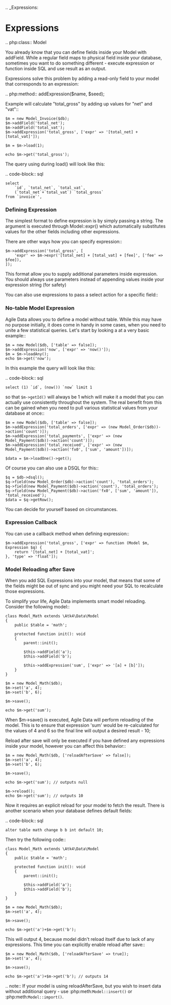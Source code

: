 .. _Expressions:

# Expressions

.. php:class:: Model

You already know that you can define fields inside your Model with addField.
While a regular field maps to physical field inside your database, sometimes you
want to do something different - execute expression or function inside SQL and
use result as an output.

Expressions solve this problem by adding a read-only field to your model that
corresponds to an expression:

.. php:method:: addExpression($name, $seed);

Example will calculate "total_gross" by adding up values for "net" and "vat"::

```
$m = new Model_Invoice($db);
$m->addField('total_net');
$m->addField('total_vat');
$m->addExpression('total_gross', ['expr' => '[total_net] + [total_vat]']);

$m = $m->load(1);

echo $m->get('total_gross');
```

The query using during load() will look like this:

.. code-block:: sql

    select
        `id`, `total_net`, `total_vat`,
        (`total_net`+`total_vat`) `total_gross`
    from `invoice`',

### Defining Expression

The simplest format to define expression is by simply passing a string. The
argument is executed through Model::expr() which automatically substitutes
values for the other fields including other expressions.

There are other ways how you can specify expression::

```
$m->addExpression('total_gross', [
    'expr' => $m->expr('[total_net] + [total_vat] + [fee]', ['fee' => $fee]),
]);
```

This format allow you to supply additional parameters inside expression.
You should always use parameters instead of appending values inside your
expression string (for safety)

You can also use expressions to pass a select action for a specific field::

### No-table Model Expression

Agile Data allows you to define a model without table. While this may have
no purpose initially, it does come in handy in some cases, when you need to
unite a few statistical queries. Let's start by looking a at a very basic
example::

```
$m = new Model($db, ['table' => false]);
$m->addExpression('now', ['expr' => 'now()']);
$m = $m->loadAny();
echo $m->get('now');
```

In this example the query will look like this:

.. code-block:: sql

    select (1) `id`, (now()) `now` limit 1

so that ``$m->getId()`` will always be 1 which will make it a model that you can
actually use consistently throughout the system. The real benefit from this
can be gained when you need to pull various statistical values from your
database at once::

```
$m = new Model($db, ['table' => false]);
$m->addExpression('total_orders', ['expr' => (new Model_Order($db))->action('count')]);
$m->addExpression('total_payments', ['expr' => (new Model_Payment($db))->action('count')]);
$m->addExpression('total_received', ['expr' => (new Model_Payment($db))->action('fx0', ['sum', 'amount'])]);

$data = $m->loadOne()->get();
```

Of course you can also use a DSQL for this::

```
$q = $db->dsql();
$q->field(new Model_Order($db)->action('count'), 'total_orders');
$q->field(new Model_Payment($db)->action('count'), 'total_orders');
$q->field(new Model_Payment($db)->action('fx0', ['sum', 'amount']), 'total_received');
$data = $q->getRow();
```

You can decide for yourself based on circumstances.

### Expression Callback

You can use a callback method when defining expression::

```
$m->addExpression('total_gross', ['expr' => function (Model $m, Expression $q) {
    return '[total_net] + [total_vat]';
}, 'type' => 'float']);
```

### Model Reloading after Save

When you add SQL Expressions into your model, that means that some of the fields
might be out of sync and you might need your SQL to recalculate those expressions.

To simplify your life, Agile Data implements smart model reloading. Consider
the following model::

```
class Model_Math extends \Atk4\Data\Model
{
    public $table = 'math';

    protected function init(): void
    {
        parent::init();

        $this->addField('a');
        $this->addField('b');

        $this->addExpression('sum', ['expr' => '[a] + [b]']);
    }
}

$m = new Model_Math($db);
$m->set('a', 4);
$m->set('b', 6);

$m->save();

echo $m->get('sum');
```

When $m->save() is executed, Agile Data will perform reloading of the model.
This is to ensure that expression 'sum' would be re-calculated for the values of
4 and 6 so the final line will output a desired result - 10;

Reload after save will only be executed if you have defined any expressions
inside your model, however you can affect this behavior::

```
$m = new Model_Math($db, ['reloadAfterSave' => false]);
$m->set('a', 4);
$m->set('b', 6);

$m->save();

echo $m->get('sum'); // outputs null

$m->reload();
echo $m->get('sum'); // outputs 10
```

Now it requires an explicit reload for your model to fetch the result. There
is another scenario when your database defines default fields:

.. code-block:: sql

    alter table math change b b int default 10;

Then try the following code::

```
class Model_Math extends \Atk4\Data\Model
{
    public $table = 'math';

    protected function init(): void
    {
        parent::init();

        $this->addField('a');
        $this->addField('b');
    }
}

$m = new Model_Math($db);
$m->set('a', 4);

$m->save();

echo $m->get('a')+$m->get('b');
```

This will output 4, because model didn't reload itself due to lack of any
expressions. This time you can explicitly enable reload after save::

```
$m = new Model_Math($db, ['reloadAfterSave' => true]);
$m->set('a', 4);

$m->save();

echo $m->get('a')+$m->get('b'); // outputs 14
```

.. note:: If your model is using reloadAfterSave, but you wish to insert
    data without additional query - use :php:meth:`Model::insert()` or
    :php:meth:`Model::import()`.

